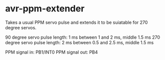 # avr-ppm-extender

Takes a usual PPM servo pulse and extends it to be suiatable for 270 degree servos.

90 degree servo pulse length: 1 ms between 1 and 2 ms, middle 1.5 ms
270 degree servo pulse length: 2 ms between 0.5 and 2.5 ms, middle 1.5 ms

PPM signal in: PB1/INT0
PPM signal out: PB4
